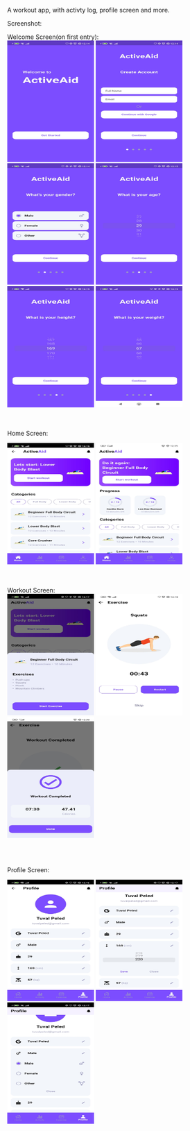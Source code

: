 A workout app, with activty log, profile screen and more.

Screenshot:

Welcome Screen(on first entry):
<br />
<img src="/screenshot/w1.jpg" width="200" height="280">
<img src="/screenshot/w2.jpg" width="200" height="280">
<img src="/screenshot/w3.jpg" width="200" height="280">
<img src="/screenshot/w4.jpg" width="200" height="280">
<img src="/screenshot/w5.jpg" width="200" height="280">
<img src="/screenshot/w6.jpg" width="200" height="280">

<br /><br />
Home Screen:
<br />

<img src="/screenshot/h1.jpg" width="200" height="280">
<img src="/screenshot/h2.jpg" width="200" height="280">

<br /><br />
Workout Screen:
<br />
<img src="/screenshot/e1.jpg" width="200" height="280">
<img src="/screenshot/e2.jpg" width="200" height="280">
<img src="/screenshot/e3.jpg" width="200" height="280">

<br /><br />

Profile Screen:
<br />

<img src="/screenshot/p1.jpg" width="200" height="280">
<img src="/screenshot/p2.jpg" width="200" height="280">
<img src="/screenshot/p3.jpg" width="200" height="280">
